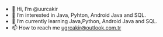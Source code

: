- 👋 Hi, I’m @uurcakir
- 👀 I’m interested in Java, Pyhton, Android Java and SQL.
- 🌱 I’m currently learning Java,Python, Android Java and SQL.
- 📫 How to reach me ugrcakir@outlook.com.tr

<!---
uurcakir/uurcakir is a ✨ special ✨ repository because its `README.md` (this file) appears on your GitHub profile.
You can click the Preview link to take a look at your changes.
--->

